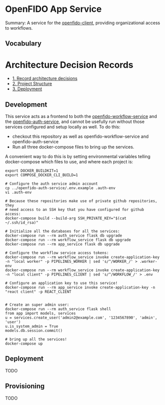# OpenFIDO App Service

Summary: A service for the [openfido-client](https://github.com/slacgismo/openfido-client), providing organizational access to workflows.

## Vocabulary

# Architecture Decision Records

* [1. Record architecture decisions](docs/adr/0001-record-architecture-decisions.md)
* [2. Project Structure](docs/adr/0002-project-structure.md)
* [3. Deployment](docs/adr/0003-deployment.md)

## Development

This service acts as a frontend to both the [openfido-workflow-service](https://github.com/slacgismo/openfido-workflow-service) and the [openfido-auth-service](https://github.com/slacgismo/openfido-auth-service), and cannot be usefully run without those services configured and setup locally as well. To do this:

 * checkout this repository as well as openfido-workflow-service and openfido-auth-service
 * Run all three docker-compose files to bring up the services.

A convenient way to do this is by setting environmental variables telling
docker-compose which files to use, and where each project is:

    export DOCKER_BUILDKIT=1
    export COMPOSE_DOCKER_CLI_BUILD=1

    # Configure the auth service admin account
    cp ../openfido-auth-service/.env.example .auth-env
    vi .auth-env

    # Because these repositories make use of private github repositories, they
    # need access to an SSH key that you have configured for github access:
    docker-compose build --build-arg SSH_PRIVATE_KEY="$(cat ~/.ssh/id_rsa)"

    # Initialize all the databases for all the services:
    docker-compose run --rm auth_service flask db upgrade
    docker-compose run --rm workflow_service flask db upgrade 
    docker-compose run --rm app_service flask db upgrade

    # Configure the workflow service access tokens:
    docker-compose run --rm workflow_service invoke create-application-key -n "local worker" -p PIPELINES_WORKER | sed 's/^/WORKER_/' > .worker-env
    docker-compose run --rm workflow_service invoke create-application-key -n "local client" -p PIPELINES_CLIENT | sed 's/^/WORKFLOW_/' > .env

    # Configure an application key to use this service!
    docker-compose run --rm app_service invoke create-application-key -n "react client" -p REACT_CLIENT


    # Create an super admin user:
    docker-compose run --rm auth_service flask shell
    from app import models, services
    u = services.create_user('admin2@example.com', '1234567890', 'admin', 'user')
    u.is_system_admin = True
    models.db.session.commit()

    # bring up all the services!
    docker-compose up

## Deployment
TODO

## Provisioning
TODO
